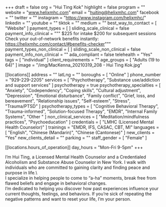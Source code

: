 +++
draft = false
org = "Hui Ting Kok"
highlight = false
program = ""
website = "www.helixmhc.com"
email = "huiting@helixmhc.com"
facebook = ""
twitter = ""
instagram = "https://www.instagram.com/helixmhc/"
linkedin = ""
youtube = ""
tiktok = ""
medium = ""
best_way_to_contact = [ "Website" ]
payment_types = [ ]
sliding_scale_clinical = false
payment_info_clinical = """
$225 for intake $200 for subsequent sessions
Check your out-of-network benefits instantly: https://helixmhc.com/contact/#benefits-checker"""
payment_types_non_clinical = [ ]
sliding_scale_non_clinical = false
payment_info_non_clinical = ""
ada_compliant = false
telehealth = "Yes"
tags = [ "individual" ]
client_requirements = ""
age_groups = [ "Adults (19 to 64)" ]
image = "/img/MacKenna_20210319_208 - Hui Ting Kok.jpg"

[[locations]]
address = ""
latLng = ""
boroughs = [ "Online" ]
phone_number = "929-229-2205"
services = [
  "Psychotherapy",
  "Substance use/addiction and support services"
]
psychotherapy = true
psychotherapy_specialties = [
  "Anxiety",
  "Codependency",
  "Coping skills",
  "Cultural adjustment",
  "Depression",
  "Emotional disturbance",
  "Family conflict",
  "Grief, loss, and bereavement",
  "Relationship issues",
  "Self-esteem",
  "Stress",
  "Trauma/PTSD"
]
psychotherapy_types = [
  "Cognitive Behavioral Therapy",
  "Trauma-informed",
  "Solution-focused Therapy",
  "EMDR",
  "Internal Family Systems",
  "Other "
]
non_clinical_services = [ "Meditation/mindfulness practices", "Psychoeducation" ]
credentials = [ "LMHC (Licensed Mental Health Counselor)" ]
trainings = "EMDR, IFS, CASAC, CBT, MI"
languages = [ "English", "Chinese (Mandarin)", "Chinese (Cantonese)" ]
new_clients = "Yes"
new_clients_detail = ""
parking = ""
staff_gender = [ "Female" ]

  [[locations.hours_of_operation]]
  day_hours = "Mon-Fri 9-5pm"
+++

I’m Hui Ting, a Licensed Mental Health Counselor and a Credentialed Alcoholism and Substance Abuse Counselor in New York. I walk with individuals who are committed to gaining clarity and finding peace and purpose in life.\ <br>
I specialize in helping people to come to “a-ha” moments, break free from flawed beliefs and engage in behavioral changes. <br>
I’m dedicated to helping you discover how past experiences influence your current thoughts, feelings, and behaviors. If you’re sick of repeating the negative patterns and want to reset your life, I’m your person. <br>
